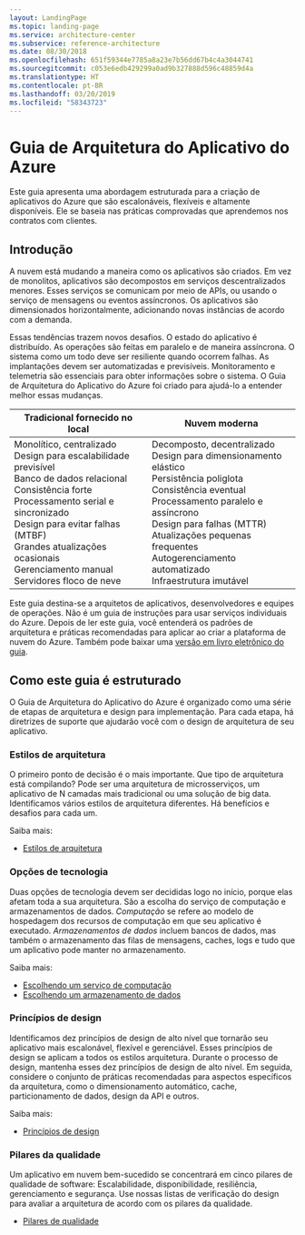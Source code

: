 ```yaml
---
layout: LandingPage
ms.topic: landing-page
ms.service: architecture-center
ms.subservice: reference-architecture
ms.date: 08/30/2018
ms.openlocfilehash: 651f59344e7785a8a23e7b56dd67b4c4a3044741
ms.sourcegitcommit: c053e6edb429299a0ad9b327888d596c48859d4a
ms.translationtype: HT
ms.contentlocale: pt-BR
ms.lasthandoff: 03/20/2019
ms.locfileid: "58343723"
---
```

# <a name="azure-application-architecture-guide"></a>Guia de Arquitetura do Aplicativo do Azure

Este guia apresenta uma abordagem estruturada para a criação de aplicativos do Azure que são escalonáveis, flexíveis e altamente disponíveis. Ele se baseia nas práticas comprovadas que aprendemos nos contratos com clientes.

## <a name="introduction"></a>Introdução

A nuvem está mudando a maneira como os aplicativos são criados. Em vez de monolitos, aplicativos são decompostos em serviços descentralizados menores. Esses serviços se comunicam por meio de APIs, ou usando o serviço de mensagens ou eventos assíncronos. Os aplicativos são dimensionados horizontalmente, adicionando novas instâncias de acordo com a demanda.

Essas tendências trazem novos desafios. O estado do aplicativo é distribuído. As operações são feitas em paralelo e de maneira assíncrona. O sistema como um todo deve ser resiliente quando ocorrem falhas. As implantações devem ser automatizadas e previsíveis. Monitoramento e telemetria são essenciais para obter informações sobre o sistema. O Guia de Arquitetura do Aplicativo do Azure foi criado para ajudá-lo a entender melhor essas mudanças.

<!-- markdownlint-disable MD033 -->

<table>
<thead>
    <tr><th>Tradicional fornecido no local</th><th>Nuvem moderna</th></tr>
</thead>
<tbody>
<tr><td>Monolítico, centralizado<br/>
Design para escalabilidade previsível<br/>
Banco de dados relacional<br/>
Consistência forte<br/>
Processamento serial e sincronizado<br/>
Design para evitar falhas (MTBF)<br/>
Grandes atualizações ocasionais<br/>
Gerenciamento manual<br/>
Servidores floco de neve</td>
<td>
Decomposto, decentralizado<br/>
Design para dimensionamento elástico<br/>
Persistência poliglota<br/>
Consistência eventual<br/>
Processamento paralelo e assíncrono<br/>
Design para falhas (MTTR)<br/>
Atualizações pequenas frequentes<br/>
Autogerenciamento automatizado<br/>
Infraestrutura imutável<br/>
</td>
</tbody>
</table>

<!-- markdownlint-enable MD033 -->

Este guia destina-se a arquitetos de aplicativos, desenvolvedores e equipes de operações. Não é um guia de instruções para usar serviços individuais do Azure. Depois de ler este guia, você entenderá os padrões de arquitetura e práticas recomendadas para aplicar ao criar a plataforma de nuvem do Azure. Também pode baixar uma [versão em livro eletrônico do guia][ebook].

## <a name="how-this-guide-is-structured"></a>Como este guia é estruturado

O Guia de Arquitetura do Aplicativo do Azure é organizado como uma série de etapas de arquitetura e design para implementação. Para cada etapa, há diretrizes de suporte que ajudarão você com o design de arquitetura de seu aplicativo.

### <a name="architecture-styles"></a>Estilos de arquitetura

O primeiro ponto de decisão é o mais importante. Que tipo de arquitetura está compilando? Pode ser uma arquitetura de microsserviços, um aplicativo de N camadas mais tradicional ou uma solução de big data. Identificamos vários estilos de arquitetura diferentes. Há benefícios e desafios para cada um.

Saiba mais:

- [Estilos de arquitetura](./architecture-styles/index.md)

### <a name="technology-choices"></a>Opções de tecnologia

Duas opções de tecnologia devem ser decididas logo no início, porque elas afetam toda a sua arquitetura. São a escolha do serviço de computação e armazenamentos de dados. *Computação* se refere ao modelo de hospedagem dos recursos de computação em que seu aplicativo é executado. *Armazenamentos de dados* incluem bancos de dados, mas também o armazenamento das filas de mensagens, caches, logs e tudo que um aplicativo pode manter no armazenamento.

Saiba mais:

- [Escolhendo um serviço de computação](./technology-choices/compute-overview.md)
- [Escolhendo um armazenamento de dados](./technology-choices/data-store-overview.md)

### <a name="design-principles"></a>Princípios de design

Identificamos dez princípios de design de alto nível que tornarão seu aplicativo mais escalonável, flexível e gerenciável. Esses princípios de design se aplicam a todos os estilos arquitetura. Durante o processo de design, mantenha esses dez princípios de design de alto nível. Em seguida, considere o conjunto de práticas recomendadas para aspectos específicos da arquitetura, como o dimensionamento automático, cache, particionamento de dados, design da API e outros.

Saiba mais:

- [Princípios de design](./design-principles/index.md)

### <a name="quality-pillars"></a>Pilares da qualidade

Um aplicativo em nuvem bem-sucedido se concentrará em cinco pilares de qualidade de software: Escalabilidade, disponibilidade, resiliência, gerenciamento e segurança. Use nossas listas de verificação do design para avaliar a arquitetura de acordo com os pilares da qualidade.

- [Pilares de qualidade](./pillars.md)

[ebook]: https://azure.microsoft.com/campaigns/cloud-application-architecture-guide/

